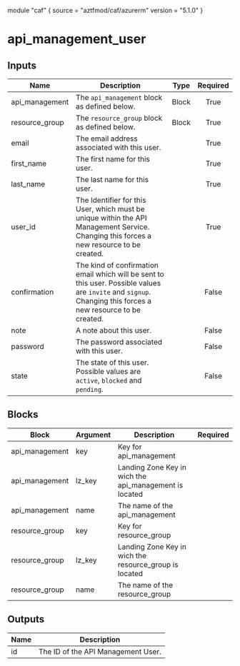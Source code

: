 module "caf" {
  source  = "aztfmod/caf/azurerm"
  version = "5.1.0"
}

# api_management_user

## Inputs
| Name | Description | Type | Required |
|------|-------------|------|:--------:|
|api_management|The `api_management` block as defined below.|Block|True|
|resource_group|The `resource_group` block as defined below.|Block|True|
|email| The email address associated with this user.||True|
|first_name| The first name for this user.||True|
|last_name| The last name for this user.||True|
|user_id| The Identifier for this User, which must be unique within the API Management Service. Changing this forces a new resource to be created.||True|
|confirmation| The kind of confirmation email which will be sent to this user. Possible values are `invite` and `signup`. Changing this forces a new resource to be created.||False|
|note| A note about this user.||False|
|password| The password associated with this user.||False|
|state| The state of this user. Possible values are `active`, `blocked` and `pending`.||False|

## Blocks
| Block | Argument | Description | Required |
|-------|----------|-------------|----------|
|api_management| key | Key for  api_management||| Required if  |
|api_management| lz_key |Landing Zone Key in wich the api_management is located|||True|
|api_management| name | The name of the api_management |||True|
|resource_group| key | Key for  resource_group||| Required if  |
|resource_group| lz_key |Landing Zone Key in wich the resource_group is located|||True|
|resource_group| name | The name of the resource_group |||True|

## Outputs
| Name | Description |
|------|-------------|
|id|The ID of the API Management User.|||
